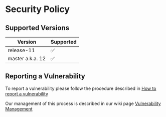 # Security Policy

## Supported Versions

| Version          | Supported          |
| -----------------| ------------------ |
| release-11       | :white_check_mark: |
| master a.k.a. 12 | :white_check_mark: |

## Reporting a Vulnerability

To report a vulnerability please follow the procedure described in [How to report a vulnerability](https://wiki.idempiere.org/en/How_to_report_a_vulnerability)

Our management of this process is described in our wiki page [Vulnerability Management](https://wiki.idempiere.org/en/Vulnerability_Management)
